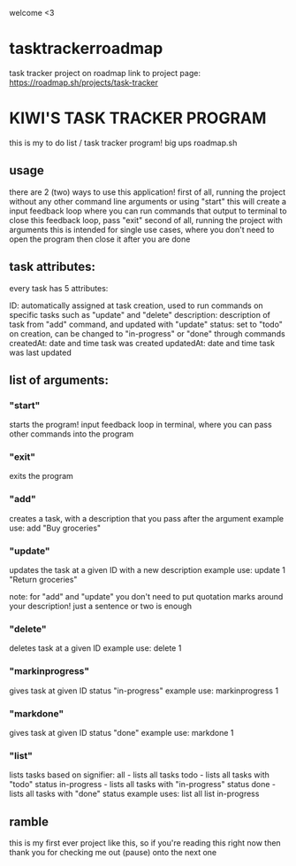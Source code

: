 welcome <3
# tasktrackerroadmap
task tracker project on roadmap 
link to project page: https://roadmap.sh/projects/task-tracker


# KIWI'S TASK TRACKER PROGRAM

this is my to do list / task tracker program! big ups roadmap.sh 

## usage

there are 2 (two) ways to use this application! 
first of all, running the project without any other command line arguments or using "start" 
this will create a input feedback loop where you can run commands that output to terminal
to close this feedback loop, pass "exit" 
second of all, running the project with arguments
this is intended for single use cases, where you don't need to open the program then close it after you are done

## task attributes:
every task has 5 attributes:

ID: automatically assigned at task creation, used to run commands on specific tasks such as "update" and "delete"
description: description of task from "add" command, and updated with "update"
status: set to "todo" on creation, can be changed to "in-progress" or "done" through commands
createdAt: date and time task was created
updatedAt: date and time task was last updated

## list of arguments:

### "start" 
starts the program! input feedback loop in terminal, where you can pass other commands into the program

### "exit"
exits the program

### "add" 
creates a task, with a description that you pass after the argument
example use:
add "Buy groceries"

### "update"
updates the task at a given ID with a new description
example use:
update 1 "Return groceries"

note: for "add" and "update" you don't need to put quotation marks around your description! just a sentence or two is enough

### "delete"
deletes task at a given ID
example use:
delete 1

### "markinprogress"
gives task at given ID status "in-progress"
example use:
markinprogress 1

### "markdone"
gives task at given ID status "done"
example use:
markdone 1

### "list"
lists tasks based on signifier:
all - lists all tasks
todo - lists all tasks with "todo" status
in-progress - lists all tasks with "in-progress" status
done - lists all tasks with "done" status
example uses:
list all
list in-progress


## ramble

this is my first ever project like this, so if you're reading this right now then thank you for checking me out (pause)
onto the next one

